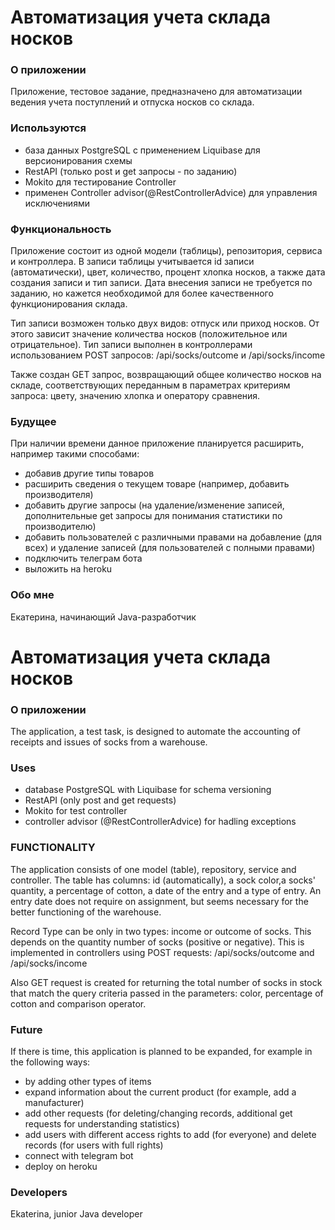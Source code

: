# Автоматизация учета склада носков

### О приложении
Приложение, тестовое задание, предназначено для автоматизации ведения учета поступлений и отпуска носков со склада.

### Используются
* база данных PostgreSQL с применением Liquibase для версионирования схемы
* RestAPI (только post и get запросы - по заданию)
* Mokito для тестирование Controller
* применен Controller advisor(@RestControllerAdvice) для управления исключениями


### Функциональность
Приложение состоит из одной модели (таблицы), репозитория, сервиса и контроллера.
В записи таблицы учитывается id записи (автоматически), цвет, количество,
процент хлопка носков, а также дата создания записи и тип записи. Дата внесения записи не требуется
по заданию, но кажется необходимой для более качественного функционирования склада.

Тип записи
 возможен только двух видов: отпуск или приход носков. От этого зависит значение
количества носков (положительное или отрицательное). Тип записи выполнен в контроллерами использованием
POST запросов: /api/socks/outcome и /api/socks/income
 
Также создан GET запрос, возвращающий общее количество носков на складе, соответствующих
переданным в параметрах критериям запроса: цвету, значению хлопка и оператору сравнения.


### Будущее
При наличии времени данное приложение планируется расширить, например такими способами:
* добавив другие типы товаров
* расширить сведения о текущем товаре (например, добавить производителя)
* добавить другие запросы (на удаление/изменение записей, дополнительные get запросы для понимания статистики по производителю)
* добавить пользователей с различными правами на добавление (для всех) и удаление записей (для пользователей с полными правами)
* подключить телеграм бота
* выложить на heroku

### Обо мне
Екатерина, начинающий Java-разработчик

# Автоматизация учета склада носков

### О приложении
The application, a test task, is designed to automate the accounting of receipts and issues of socks from a warehouse.

### Uses
* database PostgreSQL with Liquibase for schema versioning
* RestAPI (only post and get requests)
* Mokito for test controller 
* controller advisor (@RestControllerAdvice) for hadling exceptions


### FUNCTIONALITY
The application consists of one model (table), repository, service and controller.
The table has columns: id (automatically), a sock color,a socks' quantity, a
percentage of cotton, a date of the entry and a type of entry. An entry date does not require
on assignment, but seems necessary for the better functioning of the warehouse.

Record Type can be only in two types: income or outcome of socks. This depends on the quantity
number of socks (positive or negative). This is implemented in controllers using
POST requests: /api/socks/outcome and /api/socks/income

Also  GET request is created for returning the total number of socks in stock that match
the query criteria passed in the parameters: color, percentage of cotton and comparison operator.

### Future

If there is time, this application is planned to be expanded, for example in the following ways:
* by adding other types of items
* expand information about the current product (for example, add a manufacturer)
* add other requests (for deleting/changing records, additional get requests for understanding statistics)
* add users with different access rights to add (for everyone) and delete records (for users with full rights)
* connect with telegram bot
* deploy on heroku

### Developers
Ekaterina, junior Java developer